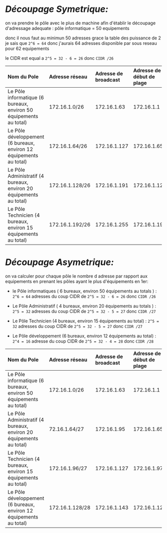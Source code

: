 # ***Découpage Symetrique:***

on va prendre le pôle avec le plus de machine afin d'établir le découpage d'adressage adequate : pôle informatique = 50 equipements

donc il nous faut au minimun 50 adresses grace la table des puissance de 2 je sais que `2^6 = 64` donc j'aurais 64 adresses disponible par sous reseau pour 62 equipements

le CIDR est equal a `2^5 = 32 - 6 = 26` donc `CIDR /26`


| Nom du Pole | Adresse réseau | Adresse de broadcast | Adresse de début de plage | Adresse de fin de plage |
|:-----|:-----|:----|:-----|:-----|
|Le Pôle informatique (6 bureaux, environ 50 équipements au total) | 172.16.1.0/26 | 172.16.1.63 | 172.16.1.1 | 172.16.1.62 |
|Le Pôle développement (6 bureaux, environ 12 équipements au total) | 172.16.1.64/26 | 172.16.1.127 | 172.16.1.65 | 172.16.1.126 |
|Le Pôle Administratif (4 bureaux, environ 20 équipements au total) | 172.16.1.128/26 | 172.16.1.191 | 172.16.1.129 | 172.16.1.190 |
|Le Pôle Technicien (4 bureaux, environ 15 équipements au total) | 172.16.1.192/26 | 172.16.1.255| 172.16.1.193 | 172.16.1.254 |


# ***Découpage Asymetrique:***

on va calculer pour chaque pôle le nombre d adresse par rapport aux equipements en prenant les pôles ayant le plus d'équipements en 1er: 

 - le Pôle informatiques ( 6 bureaux, environ 50 équipements au totals ) : `2^6 = 64` adresses du coup CIDR de `2^5 = 32 - 6 = 26` donc `CIDR /26`

 - Le Pôle Administratif ( 4 bureaux, environ 20 équipements au totals ) : `2^5 = 32` adresses du coup CIDR de `2^5 = 32 - 5 = 27` donc `CIDR /27` 

 - Le Pôle Technicien (4 bureaux, environ 15 équipements au total) : `2^5 = 32` adresses du coup CIDR de `2^5 = 32 - 5 = 27` donc `CIDR /27` 

 - Le Pôle développement (6 bureaux, environ 12 équipements au total) : `2^4 = 16` adresse du coup CIDR de `2^5 = 32 - 4 = 28` donc `CIDR /28`

 | Nom du Pole | Adresse réseau | Adresse de broadcast | Adresse de début de plage | Adresse de fin de plage |
|:-----|:-----|:----|:-----|:-----|
|Le Pôle informatique (6 bureaux, environ 50 équipements au total) | 172.16.1.0/26 | 172.16.1.63 | 172.16.1.1 | 172.16.1.62 |
| Le Pôle Administratif (4 bureaux, environ 20 équipements au total) | 72.16.1.64/27 | 172.16.1.95 | 172.16.1.65 | 172.16.1.94 |
| Le Pôle Technicien (4 bureaux, environ 15 équipements au total) | 172.16.1.96/27 | 172.16.1.127 | 172.16.1.97 | 172.16.1.126 |
|Le Pôle développement (6 bureaux, environ 12 équipements au total) | 172.16.1.128/28 | 172.16.1.143| 172.16.1.129 | 172.16.1.142 |
